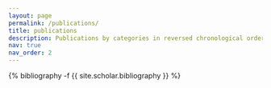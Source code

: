 ```yaml
---
layout: page
permalink: /publications/
title: publications
description: Publications by categories in reversed chronological order. See the complete overview in <a href="/cv/">CV</a>.
nav: true
nav_order: 2
---
```

<!-- _pages/publications.md -->
<div class="publications">

{% bibliography -f {{ site.scholar.bibliography }} %}

</div>
